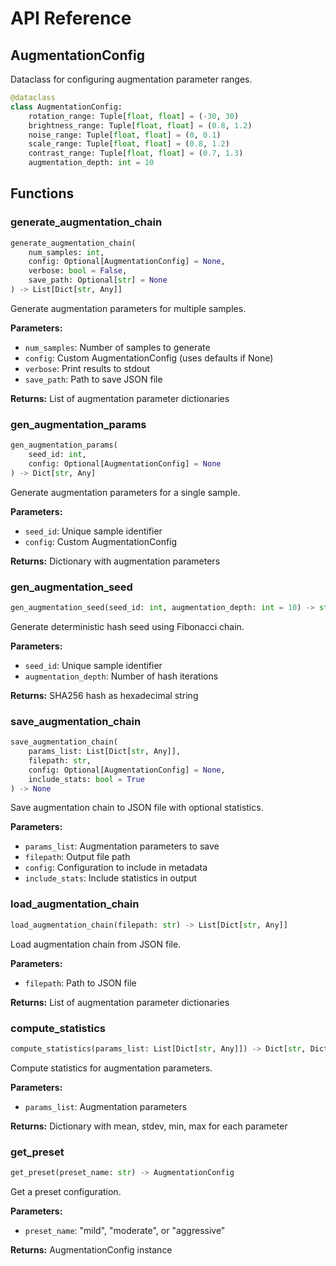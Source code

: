 # API Reference

## AugmentationConfig

Dataclass for configuring augmentation parameter ranges.

```python
@dataclass
class AugmentationConfig:
    rotation_range: Tuple[float, float] = (-30, 30)
    brightness_range: Tuple[float, float] = (0.8, 1.2)
    noise_range: Tuple[float, float] = (0, 0.1)
    scale_range: Tuple[float, float] = (0.8, 1.2)
    contrast_range: Tuple[float, float] = (0.7, 1.3)
    augmentation_depth: int = 10
```

## Functions

### generate_augmentation_chain

```python
generate_augmentation_chain(
    num_samples: int,
    config: Optional[AugmentationConfig] = None,
    verbose: bool = False,
    save_path: Optional[str] = None
) -> List[Dict[str, Any]]
```

Generate augmentation parameters for multiple samples.

**Parameters:**
- `num_samples`: Number of samples to generate
- `config`: Custom AugmentationConfig (uses defaults if None)
- `verbose`: Print results to stdout
- `save_path`: Path to save JSON file

**Returns:** List of augmentation parameter dictionaries

### gen_augmentation_params

```python
gen_augmentation_params(
    seed_id: int,
    config: Optional[AugmentationConfig] = None
) -> Dict[str, Any]
```

Generate augmentation parameters for a single sample.

**Parameters:**
- `seed_id`: Unique sample identifier
- `config`: Custom AugmentationConfig

**Returns:** Dictionary with augmentation parameters

### gen_augmentation_seed

```python
gen_augmentation_seed(seed_id: int, augmentation_depth: int = 10) -> str
```

Generate deterministic hash seed using Fibonacci chain.

**Parameters:**
- `seed_id`: Unique sample identifier
- `augmentation_depth`: Number of hash iterations

**Returns:** SHA256 hash as hexadecimal string

### save_augmentation_chain

```python
save_augmentation_chain(
    params_list: List[Dict[str, Any]],
    filepath: str,
    config: Optional[AugmentationConfig] = None,
    include_stats: bool = True
) -> None
```

Save augmentation chain to JSON file with optional statistics.

**Parameters:**
- `params_list`: Augmentation parameters to save
- `filepath`: Output file path
- `config`: Configuration to include in metadata
- `include_stats`: Include statistics in output

### load_augmentation_chain

```python
load_augmentation_chain(filepath: str) -> List[Dict[str, Any]]
```

Load augmentation chain from JSON file.

**Parameters:**
- `filepath`: Path to JSON file

**Returns:** List of augmentation parameter dictionaries

### compute_statistics

```python
compute_statistics(params_list: List[Dict[str, Any]]) -> Dict[str, Dict[str, float]]
```

Compute statistics for augmentation parameters.

**Parameters:**
- `params_list`: Augmentation parameters

**Returns:** Dictionary with mean, stdev, min, max for each parameter

### get_preset

```python
get_preset(preset_name: str) -> AugmentationConfig
```

Get a preset configuration.

**Parameters:**
- `preset_name`: "mild", "moderate", or "aggressive"

**Returns:** AugmentationConfig instance